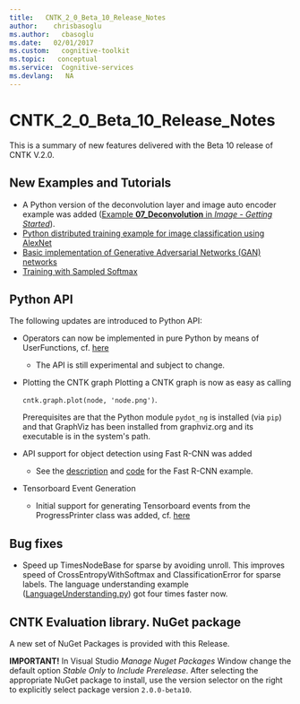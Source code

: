 ```yaml
---
title:   CNTK_2_0_Beta_10_Release_Notes
author:    chrisbasoglu
ms.author:   cbasoglu
ms.date:   02/01/2017
ms.custom:   cognitive-toolkit
ms.topic:   conceptual
ms.service:  Cognitive-services
ms.devlang:   NA
---
```


# CNTK_2_0_Beta_10_Release_Notes

This is a summary of new features delivered with the Beta 10 release of CNTK V.2.0.

## New Examples and Tutorials

* A Python version of the deconvolution layer and image auto encoder example was added ([Example **07_Deconvolution** in *Image - Getting Started*](https://github.com/Microsoft/CNTK/tree/v2.0.beta10.0/Examples/Image/GettingStarted)).
* [Python distributed training example for image classification using AlexNet](https://github.com/Microsoft/CNTK/tree/v2.0.beta10.0/Examples/Image/Classification/AlexNet/Python)
* [Basic implementation of Generative Adversarial Networks (GAN) networks](https://github.com/Microsoft/CNTK/blob/v2.0.beta10.0/Tutorials/CNTK_206_Basic_GAN.ipynb)
* [Training with Sampled Softmax](https://github.com/Microsoft/CNTK/blob/v2.0.beta10.0/Tutorials/CNTK_207_Training_with_Sampled_Softmax.ipynb)

## Python API

The following updates are introduced to Python API:

* Operators can now be implemented in pure Python by means of UserFunctions,
  cf. [here](https://cntk.ai/pythondocs/extend.html)
  * The API is still experimental and subject to change.

* Plotting the CNTK graph
  Plotting a CNTK graph is now as easy as calling

  `cntk.graph.plot(node, 'node.png')`.

  Prerequisites are that the Python module `pydot_ng` is installed (via `pip`)
  and that GraphViz has been installed from graphviz.org and its executable is
  in the system's path.

* API support for object detection using Fast R-CNN was added
  * See the
    [description](../Object-Detection-using-Fast-R-CNN.md)
    and
    [code](https://github.com/Microsoft/CNTK/blob/v2.0.beta10.0/Examples/Image/Detection/FastRCNN/A2_RunCntk_py3.py)
    for the Fast R-CNN example.

* Tensorboard Event Generation
  * Initial support for generating Tensorboard events from the ProgressPrinter
    class was added, cf.
    [here](../Using-TensorBoard-for-Visualization.md)

## Bug fixes
* Speed up TimesNodeBase for sparse by avoiding unroll. This improves speed of
  CrossEntropyWithSoftmax and ClassificationError for sparse labels. The
  language understanding example
  ([LanguageUnderstanding.py](https://github.com/Microsoft/CNTK/blob/v2.0.beta10.0/Examples/LanguageUnderstanding/ATIS/Python/LanguageUnderstanding.py))
  got four times faster now.

## CNTK Evaluation library. NuGet package

A new set of NuGet Packages is provided with this Release. 

**IMPORTANT!** In Visual Studio *Manage Nuget Packages* Window change the default option *Stable Only* to *Include Prerelease*.
After selecting the appropriate NuGet package to install, use the version selector on the right to explicitly select package version `2.0.0-beta10`.
